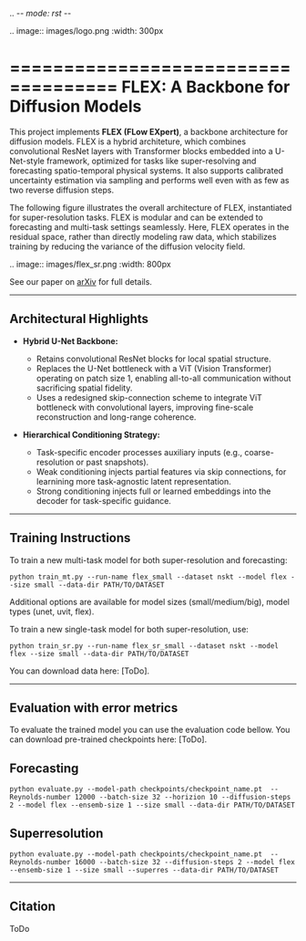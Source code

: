 .. -*- mode: rst -*-

.. image:: images/logo.png
    :width: 300px

====================================
FLEX: A Backbone for Diffusion Models
====================================

This project implements **FLEX (FLow EXpert)**, a backbone architecture for diffusion models. FLEX is a hybrid architeture, which combines convolutional ResNet layers with Transformer blocks embedded into a U-Net-style framework, optimized for tasks like super-resolving and forecasting spatio-temporal physical systems. It also supports calibrated uncertainty estimation via sampling and performs well even with as few as two reverse diffusion steps. 

The following figure illustrates the overall architecture of FLEX, instantiated for super-resolution tasks. FLEX is modular and can be extended to forecasting and multi-task settings seamlessly. Here, FLEX operates in the residual space, rather than directly modeling raw data, which stabilizes training by reducing the variance of the diffusion velocity field.

.. image:: images/flex_sr.png
    :width: 800px

See our paper on [arXiv](https://arxiv.org/abs/xxxx.xxxxx) for full details.

---------------------------
Architectural Highlights
---------------------------

- **Hybrid U-Net Backbone:**

  - Retains convolutional ResNet blocks for local spatial structure.
  - Replaces the U-Net bottleneck with a ViT (Vision Transformer) operating on patch size 1, enabling all-to-all communication without sacrificing spatial fidelity.
  - Uses a redesigned skip-connection scheme to integrate ViT bottleneck with convolutional layers, improving fine-scale reconstruction and long-range coherence.

- **Hierarchical Conditioning Strategy:**

  - Task-specific encoder processes auxiliary inputs (e.g., coarse-resolution or past snapshots).
  - Weak conditioning injects partial features via skip connections, for learnining more task-agnostic latent representation.
  - Strong conditioning injects full or learned embeddings into the decoder for task-specific guidance.


-----------------------------
Training Instructions
-----------------------------

To train a new multi-task model for both super-resolution and forecasting:


    python train_mt.py --run-name flex_small --dataset nskt --model flex --size small --data-dir PATH/TO/DATASET


Additional options are available for model sizes (small/medium/big), model types (unet, uvit, flex).

To train a new single-task model for both super-resolution, use:


    python train_sr.py --run-name flex_sr_small --dataset nskt --model flex --size small --data-dir PATH/TO/DATASET


You can download data here: [ToDo].

---------------------------
Evaluation with error metrics
---------------------------
To evaluate the trained model you can use the evaluation code bellow. You can download pre-trained checkpoints here: [ToDo].

Forecasting
-----------


    python evaluate.py --model-path checkpoints/checkpoint_name.pt  --Reynolds-number 12000 --batch-size 32 --horizion 10 --diffusion-steps 2 --model flex --ensemb-size 1 --size small --data-dir PATH/TO/DATASET


Superresolution
---------------


    python evaluate.py --model-path checkpoints/checkpoint_name.pt  --Reynolds-number 16000 --batch-size 32 --diffusion-steps 2 --model flex --ensemb-size 1 --size small --superres --data-dir PATH/TO/DATASET


---------------------------
Citation
---------------------------

ToDo